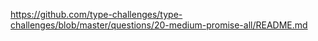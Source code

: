 https://github.com/type-challenges/type-challenges/blob/master/questions/20-medium-promise-all/README.md